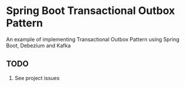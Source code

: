 # Spring Boot Transactional Outbox Pattern

An example of implementing Transactional Outbox Pattern using Spring Boot, Debezium and Kafka

## TODO
1. See project issues